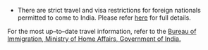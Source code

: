 - There are strict travel and visa restrictions for foreign nationals permitted to come to India. Please refer [here](https://boi.gov.in/content/advisory-travel-and-visa-restrictions-related-covid-19-1) for full details.

For the most up–to–date travel information, refer to the [Bureau of Immigration, Ministry of Home Affairs, Government of India.](https://boi.gov.in/content/advisory-travel-and-visa-restrictions-related-covid-19-1) 
